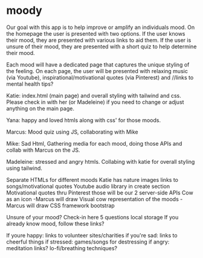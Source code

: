 # moody
Our goal with this app is to help improve or amplify an individuals mood. On the homepage the user is presented with two options. If the user knows their mood, they are presented with various links to aid them. If the user is unsure of their mood, they are presented with a short quiz to help determine their mood.

Each mood will have a dedicated page that captures the unique styling of the feeling. On each page, the user will be presented with relaxing music (via Youtube), inspirational/motivational quotes (via Pinterest) and //links to mental health tips?

Katie: index.html (main page) and overall styling with tailwind and css. Please check in with her (or Madeleine) if you need to change or adjust anything on the main page.

Yana: happy and loved htmls along with css' for those moods.

Marcus: Mood quiz using JS, collaborating with Mike

Mike: Sad Html, Gathering media for each mood, doing those APIs and collab with Marcus on the JS.

Madeleine: stressed and angry htmls. Collabing with katie for overall styling using tailwind.

Separate HTMLs for different moods Katie has nature images links to songs/motivational quotes Youtube audio library in create section Motivational quotes thru Pinterest those will be our 2 server-side APIs Cow as an icon -Marcus will draw Visual cow representation of the moods -Marcus will draw CSS framework bootstrap

Unsure of your mood? Check-in here 5 questions local storage If you already know mood, follow these links?

If youre happy: links to volunteer sites/charities if you're sad: links to cheerful things if stressed: games/songs for destressing if angry: meditation links? lo-fi/breathing techniques?
